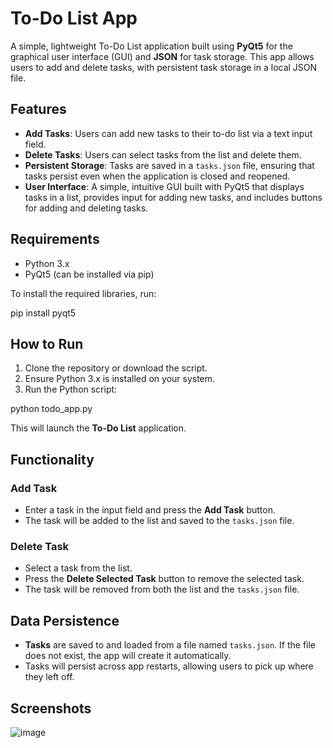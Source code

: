 # To-Do List App
A simple, lightweight To-Do List application built using **PyQt5** for the graphical user interface (GUI) and **JSON** for task storage. This app allows users to add and delete tasks, with persistent task storage in a local JSON file.

## Features
- **Add Tasks**: Users can add new tasks to their to-do list via a text input field.
- **Delete Tasks**: Users can select tasks from the list and delete them.
- **Persistent Storage**: Tasks are saved in a `tasks.json` file, ensuring that tasks persist even when the application is closed and reopened.
- **User Interface**: A simple, intuitive GUI built with PyQt5 that displays tasks in a list, provides input for adding new tasks, and includes buttons for adding and deleting tasks.

## Requirements
- Python 3.x
- PyQt5 (can be installed via pip)

To install the required libraries, run:

pip install pyqt5

## How to Run
1. Clone the repository or download the script.
2. Ensure Python 3.x is installed on your system.
3. Run the Python script:

python todo_app.py

This will launch the **To-Do List** application.

## Functionality

### Add Task
- Enter a task in the input field and press the **Add Task** button.
- The task will be added to the list and saved to the `tasks.json` file.

### Delete Task
- Select a task from the list.
- Press the **Delete Selected Task** button to remove the selected task.
- The task will be removed from both the list and the `tasks.json` file.

## Data Persistence
- **Tasks** are saved to and loaded from a file named `tasks.json`. If the file does not exist, the app will create it automatically.
- Tasks will persist across app restarts, allowing users to pick up where they left off.

## Screenshots
![image](https://github.com/user-attachments/assets/99609785-cd30-498d-a454-66a7b8532494)


